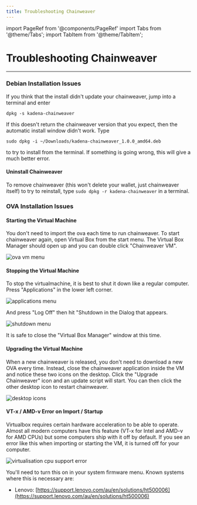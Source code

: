 ```yaml
---
title: Troubleshooting Chainweaver
---
```


import PageRef from '@components/PageRef'
import Tabs from '@theme/Tabs';
import TabItem from '@theme/TabItem';

# Troubleshooting Chainweaver

---

### Debian Installation Issues <a href="#debian-installation-issues" id="debian-installation-issues"></a>

If you think that the install didn't update your chainweaver, jump into a terminal and enter

`dpkg -s kadena-chainweaver`

If this doesn't return the chainweaver version that you expect, then the automatic install window didn't work. Type

`sudo dpkg -i ~/Downloads/kadena-chainweaver_1.0.0_amd64.deb`

to try to install from the terminal. If something is going wrong, this will give a much better error.

#### Uninstall Chainweaver <a href="#uninstall-chainweaver" id="uninstall-chainweaver"></a>

To remove chainweaver (this won't delete your wallet, just chainweaver itself) to try to reinstall, type `sudo dpkg -r kadena-chainweaver` in a terminal.

### OVA Installation Issues <a href="#ova-installation-issues" id="ova-installation-issues"></a>

#### Starting the Virtual Machine <a href="#starting-the-virtual-machine" id="starting-the-virtual-machine"></a>

You don't need to import the ova each time to run chainweaver. To start chainweaver again, open Virtual Box from the start menu. The Virtual Box Manager should open up and you can double click "Chainweaver VM".

![ova vm menu](https://kadena-io.github.io/kadena-docs/assets/ova/ova_startvm.png)

#### Stopping the Virtual Machine <a href="#stopping-the-virtual-machine" id="stopping-the-virtual-machine"></a>

To stop the virtualmachine, it is best to shut it down like a regular computer. Press "Applications" in the lower left corner.

![applications menu](https://kadena-io.github.io/kadena-docs/assets/ova/ova_menu.png)

And press "Log Off" then hit "Shutdown in the Dialog that appears.

![shutdown menu](https://kadena-io.github.io/kadena-docs/assets/ova/ova_shutdown.png)

It is safe to close the "Virtual Box Manager" window at this time.

#### Upgrading the Virtual Machine <a href="#upgrading-the-virtual-machine" id="upgrading-the-virtual-machine"></a>

When a new chainweaver is released, you don't need to download a new OVA every time. Instead, close the chainweaver application inside the VM and notice these two icons on the desktop. Click the "Upgrade Chainweaver" icon and an update script will start. You can then click the other desktop icon to restart chainweaver.

![desktop icons](https://kadena-io.github.io/kadena-docs/assets/ova/ova_desktop.png)

#### VT-x / AMD-v Error on Import / Startup <a href="#vt-x-amd-v-error-on-import-startup" id="vt-x-amd-v-error-on-import-startup"></a>

Virtualbox requires certain hardware acceleration to be able to operate. Almost all modern computers have this feature (VT-x for Intel and AMD-v for AMD CPUs) but some computers ship with it off by default. If you see an error like this when importing or starting the VM, it is turned off for your computer.

![virtualisation cpu support error](https://kadena-io.github.io/kadena-docs/assets/ova/ova_vtx_error.jpg)

You'll need to turn this on in your system firmware menu. Known systems where this is necessary are:

- Lenovo: [https://support.lenovo.com/au/en/solutions/ht500006](https://support.lenovo.com/au/en/solutions/ht500006)
